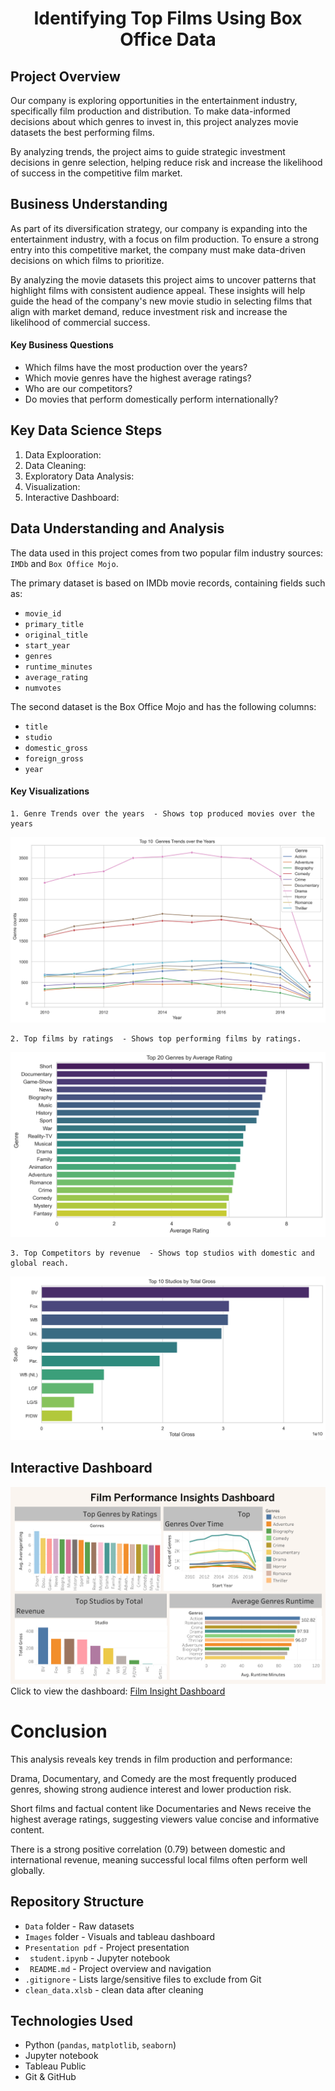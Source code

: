 # <h1 style="text-align: center;">Identifying Top Films Using Box Office Data

## Project Overview
Our company is exploring opportunities in the entertainment industry, specifically film production and distribution. To make data-informed decisions about which genres to invest in, this project analyzes movie datasets the best performing films.

By analyzing trends, the project aims to guide strategic investment decisions in genre selection, helping reduce risk and increase the likelihood of success in the competitive film market.

## Business Understanding
As part of its diversification strategy, our company is expanding into the entertainment industry, with a focus on film production. To ensure a strong entry into this competitive market, the company must make data-driven decisions on which films to prioritize.

By analyzing the movie datasets this project aims to uncover patterns that highlight films with consistent audience appeal. These insights will help guide the head of the company's new movie studio in selecting films that align with market demand, reduce investment risk and increase the likelihood of commercial success.

#### Key Business Questions
 - Which films have the most production over the years?
 - Which movie genres have the highest average ratings?
 - Who are our competitors?
 - Do movies that perform domestically perform internationally?

 ## Key Data Science Steps
 1. Data Explooration: 
 2. Data Cleaning: 
 3. Exploratory Data Analysis: 
 4. Visualization: 
 5. Interactive Dashboard: 

## Data Understanding and Analysis
The data used in this project comes from two popular film industry sources: `IMDb` and `Box Office Mojo`.

The primary dataset is based on IMDb movie records, containing fields such as:
 - `movie_id`
 - `primary_title`
 - `original_title`
 - `start_year` 
 - `genres`
 - `runtime_minutes`
 - `average_rating`
 - `numvotes`

The second dataset is the Box Office Mojo and has the following columns:
 - `title`
 - `studio`
 - `domestic_gross`
 - `foreign_gross`
 - `year`

 #### Key Visualizations
    1. Genre Trends over the years  - Shows top produced movies over the years
![Genre Trends](Images/Trends_year.png)

    2. Top films by ratings  - Shows top performing films by ratings.
![Average Ratings](Images/top_genres.png)

    3. Top Competitors by revenue  - Shows top studios with domestic and global reach.
![Top Studios](Images/top_studio.png)

## Interactive Dashboard
![Dashboard](Images/Box_office.png)
Click to view the dashboard: [Film Insight Dashboard](https://public.tableau.com/views/FilmInsightsDashboard/Boxoffice?:language=en-US&:sid=&:redirect=auth&:display_count=n&:origin=viz_share_link)

# Conclusion
This analysis reveals key trends in film production and performance:

Drama, Documentary, and Comedy are the most frequently produced genres, showing strong audience interest and lower production risk.

Short films and factual content like Documentaries and News receive the highest average ratings, suggesting viewers value concise and informative content.

There is a strong positive correlation (0.79) between domestic and international revenue, meaning successful local films often perform well globally.

## Repository Structure
 -  `Data` folder     -   Raw datasets
 - `Images` folder    -   Visuals and tableau dashboard 
 - `Presentation pdf` -   Project presentation 
 - ` student.ipynb`  -   Jupyter notebook 
 - ` README.md`       -    Project overview and navigation
 -  `.gitignore`      -    Lists large/sensitive files to exclude from Git
 - `clean_data.xlsb`       -    clean data after cleaning



## Technologies Used
- Python (`pandas`, `matplotlib`, `seaborn`)
- Jupyter notebook
- Tableau Public
- Git & GitHub

